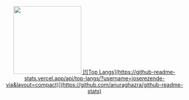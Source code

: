 <div align="center">
  <a href="https://github.com/arthurkarrer">  
    <img height="180em" src="https://github-readme-stats.vercel.app/api?username=joserezende-via&show_icons=true&theme=bear&include_all_commits=true&count_private=true"/>
    [![Top Langs](https://github-readme-stats.vercel.app/api/top-langs/?username=joserezende-via&layout=compact)](https://github.com/anuraghazra/github-readme-stats)
</div>

